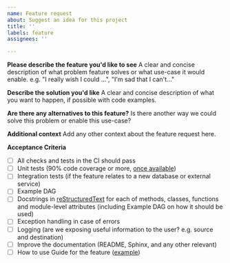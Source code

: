 ```yaml
---
name: Feature request
about: Suggest an idea for this project
title: ''
labels: feature
assignees: ''

---
```


**Please describe the feature you'd like to see**
A clear and concise description of what problem feature solves or what use-case it would enable.
e.g. "I really wish I could ...", "I'm sad that I can't..."

**Describe the solution you'd like**
A clear and concise description of what you want to happen, if possible with code examples.

**Are there any alternatives to this feature?**
Is there another way we could solve this problem or enable this use-case?

**Additional context**
Add any other context about the feature request here.

**Acceptance Criteria**

- [ ] All checks and tests in the CI should pass
- [ ] Unit tests (90% code coverage or more, [once available](https://github.com/astro-projects/astro/issues/191))
- [ ] Integration tests (if the feature relates to a new database or external service)
- [ ] Example DAG
- [ ] Docstrings in [reStructuredText](https://peps.python.org/pep-0287/) for each of  methods, classes, functions and module-level attributes (including Example DAG on how it should be used)
- [ ] Exception handling in case of errors
- [ ] Logging (are we exposing useful information to the user? e.g. source and destination)
- [ ] Improve the documentation (README, Sphinx, and any other relevant)
- [ ] How to use Guide for the feature ([example](https://airflow.apache.org/docs/apache-airflow-providers-postgres/stable/operators/postgres_operator_howto_guide.html))
